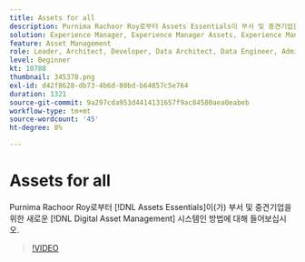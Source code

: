 ```yaml
---
title: Assets for all
description: Purnima Rachoor Roy로부터 Assets Essentials이 부서 및 중견기업을 위한 새로운 디지털 자산 관리 시스템이라는 이야기를 들어보십시오.
solution: Experience Manager, Experience Manager Assets, Experience Manager as a Cloud Service
feature: Asset Management
role: Leader, Architect, Developer, Data Architect, Data Engineer, Admin, User
level: Beginner
kt: 10788
thumbnail: 345378.png
exl-id: d42f8628-db73-4b6d-80bd-b64857c5e764
duration: 1321
source-git-commit: 9a297cda953d4414131657f9ac84580aea0eabeb
workflow-type: tm+mt
source-wordcount: '45'
ht-degree: 0%

---
```


# Assets for all

Purnima Rachoor Roy로부터 [!DNL Assets Essentials]이(가) 부서 및 중견기업을 위한 새로운 [!DNL Digital Asset Management] 시스템인 방법에 대해 들어보십시오.

>[!VIDEO](https://video.tv.adobe.com/v/345378/?quality=12&learn=on)
